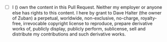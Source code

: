 <!--
Thank you for your change! Note that this is not Free Software. Not free as in
beer and not free as in freedom of speech. Thank you anyway for contributing.

By contributing you do not grant yourself a license. The default license applies. 
-->

- [ ] I (<Your Name>) own the content in this Pull Request. Neither my employer
  or anyone else has rights to this content. I here by grant to Dave Halter
  (the owner of Zuban) a perpetual, worldwide, non-exclusive, no-charge,
  royalty-free, irrevocable copyright license to reproduce, prepare derivative
  works of, publicly display, publicly perform, sublicense, sell and distribute
  my contributions and such derivative works.
